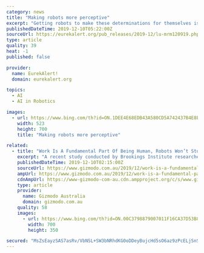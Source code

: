 ```yaml
---
category: news
title: "Making robots more perceptive"
excerpt: "Getting robots to make these determinations for themselves is an extremely complicated but important step in the long-term development of artificial intelligence and autonomy. This is at the heart of the military's interest in his research. \"[This work] will be relevant for time-sensitive missions and tasks when humans cannot stay in the loop ..."
publishedDateTime: 2019-12-10T05:22:00Z
sourceUrl: https://eurekalert.org/pub_releases/2019-12/lu-mrm120919.php
type: article
quality: 39
heat: -1
published: false

provider:
  name: EurekAlert!
  domain: eurekalert.org

topics:
  - AI
  - AI in Robotics

images:
  - url: https://www.bing.com/th?id=ON.1DEE4E68EDB43A580CD5A742437B4E8E
    width: 523
    height: 700
    title: "Making robots more perceptive"

related:
  - title: "Work Is A Fundamental Part Of Being Human, Robots Won’t Stop Us Doing It"
    excerpt: "A recent study conducted by Brookings Institute researchers found artificial intelligence could “affect work in virtually every occupational ... Predictions about the rise of the robots either take a pessimistic stance, focusing on disruptions to economic organisations, or view “undoing work” as an opportunity to move to a fairer social ..."
    publishedDateTime: 2019-12-10T02:15:00Z
    sourceUrl: https://www.gizmodo.com.au/2019/12/work-is-a-fundamental-part-of-being-human-robots-wont-stop-us-doing-it/
    ampUrl: https://www.gizmodo.com.au/2019/12/work-is-a-fundamental-part-of-being-human-robots-wont-stop-us-doing-it/amp
    cdnAmpUrl: https://www-gizmodo-com-au.cdn.ampproject.org/c/s/www.gizmodo.com.au/2019/12/work-is-a-fundamental-part-of-being-human-robots-wont-stop-us-doing-it/amp
    type: article
    provider:
      name: Gizmodo Australia
      domain: gizmodo.com.au
    quality: 58
    images:
      - url: https://www.bing.com/th?id=ON.00C3798879007011F16CA37D53B89823
        width: 700
        height: 350

secured: "MsZsEayzSAS7asRv/VbNSL+SW3bNRhdKG0oDDeyBujcHd5sO6az9zPcELjSnSKtIyQxQzGUZWMqLq/4QhcU50fuTYScdjwKWlbEEiGg5XMEn0rXZJTvfQX4EnRrpZ0hy21jhgwslL/T5qn/m77L7Wd7LgIYTccIUhJW12PCAJWW6zkZTKxIbjZ7evSHIzD1geJrwb1iSIEMnGVk20iE0FCJbPh8rnNPC2g8vLNX4POlmA4hFkYDiemlwQ47xQ//eGJm8BV71OLmHSMmjOO+jng==;KRgavNTWnp0zz0UNAMOmtw=="
---
```


